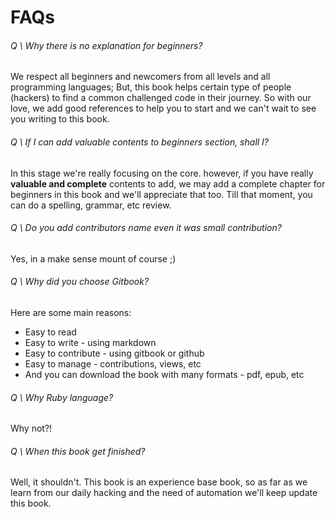 # FAQs

###### Q \ Why there is no explanation for beginners?
We respect all beginners and newcomers from all levels and all programming languages; But, this book helps certain type of people (hackers) to find a common challenged code in their journey. So with our love, we add good references to help you to start and we can't wait to see you writing to this book.

###### Q \ If I can add valuable contents to beginners section, shall I?
In this stage we're really focusing on the core. however, if you have really **valuable and complete** contents to add, we may add a complete chapter for beginners in this book and we'll appreciate that too. Till that moment, you can do a spelling, grammar, etc review.

###### Q \ Do you add contributors name even it was small contribution?
Yes, in a make sense mount of course ;)

###### Q \ Why did you choose Gitbook?
Here are some main reasons:
* Easy to read
* Easy to write - using markdown
* Easy to contribute - using gitbook or github
* Easy to manage - contributions, views, etc
* And you can download the book with many formats - pdf, epub, etc

###### Q \ Why Ruby language?
Why not?!

###### Q \ When this book get finished?
Well, it shouldn't. This book is an experience base book, so as far as we learn from our daily hacking and the need of automation we'll keep update this book.
